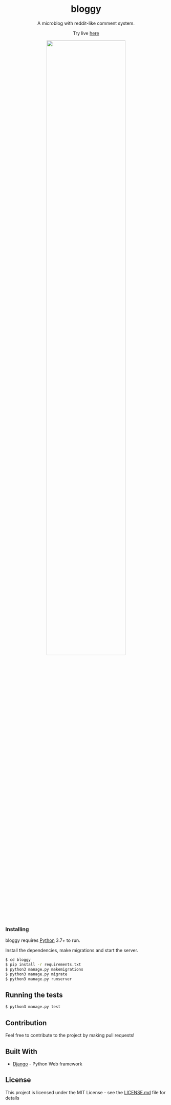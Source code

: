 
<h1 align="center">bloggy</h1>
<p align="center">A microblog with reddit-like comment system.</p>
<p align="center">Try live <a href="http://bloggy.makuzo.usermd.net">here</a></p>
<p align="center">
<img align="center" width="70%" height="70%" src="https://i.imgur.com/txWiMsL.png"></img>
</p>

### Installing

bloggy requires [Python](https://www.python.org/) 3.7+ to run.

Install the dependencies, make migrations and start the server.

```sh
$ cd bloggy
$ pip install -r requirements.txt
$ python3 manage.py makemigrations
$ python3 manage.py migrate
$ python3 manage.py runserver
```

## Running the tests

```sh
$ python3 manage.py test
```

## Contribution

Feel free to contribute to the project by making pull requests!

## Built With

* [Django](https://www.djangoproject.com/) - Python Web framework

## License

This project is licensed under the MIT License - see the [LICENSE.md](LICENSE.md) file for details
